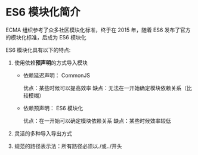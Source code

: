 # ES6 模块化简介

ECMA 组织参考了众多社区模块化标准，终于在 2015 年，随着 ES6 发布了官方的模块化标准，后成为 ES6 模块化

ES6 模块化具有以下的特点:

1. 使用依赖**预声明**的方式导入模块

   - 依赖延迟声明： CommonJS

     优点：某些时候可以提高效率
     缺点：无法在一开始确定模块依赖关系（比较模糊）

   - 依赖预声明： ES6 模块化

     优点：在一开始可以确定模块依赖关系
     缺点：某些时候效率较低

2. 灵活的多种导入导出方式

3. 规范的路径表示法：所有路径必须以./或../开头
